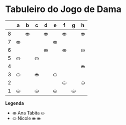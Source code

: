 # Tabuleiro do Jogo de Dama

|   | a | b | c | d | e | f | g | h |
|---|---|---|---|---|---|---|---|---|
| 8 |   | ⛂ |   | ⛂ |   | ⛂ |   | ⛂ |
| 7 | ⛂ |   |  |   | ⛂ |   |  |   |
| 6 |   |  |   |  ⛂|   | ⛂ |   |  ⛀|
| 5 | ⛀ |   | ⛀|   |   |   |  |   |
| 4 |   |  |   |   |   |   |   |  ⛂ |
| 3 | ⛀|   |  ⛂ |   | ⛀ |   |   |   |
| 2 |   |  |   |   |   | ⛀ |   | ⛀ |
| 1 | ⛀ |   | ⛀ |   | ⛀ |   | ⛀ |   |

**Legenda**

- ⛂  Ana Tábita ⛀
- ⛀  Nicole ⛂ ⛂